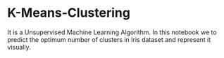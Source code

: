 # K-Means-Clustering

It is a Unsupervised Machine Learning Algorithm. In this notebook we to predict the optimum number of
clusters in Iris dataset and represent it visually.
